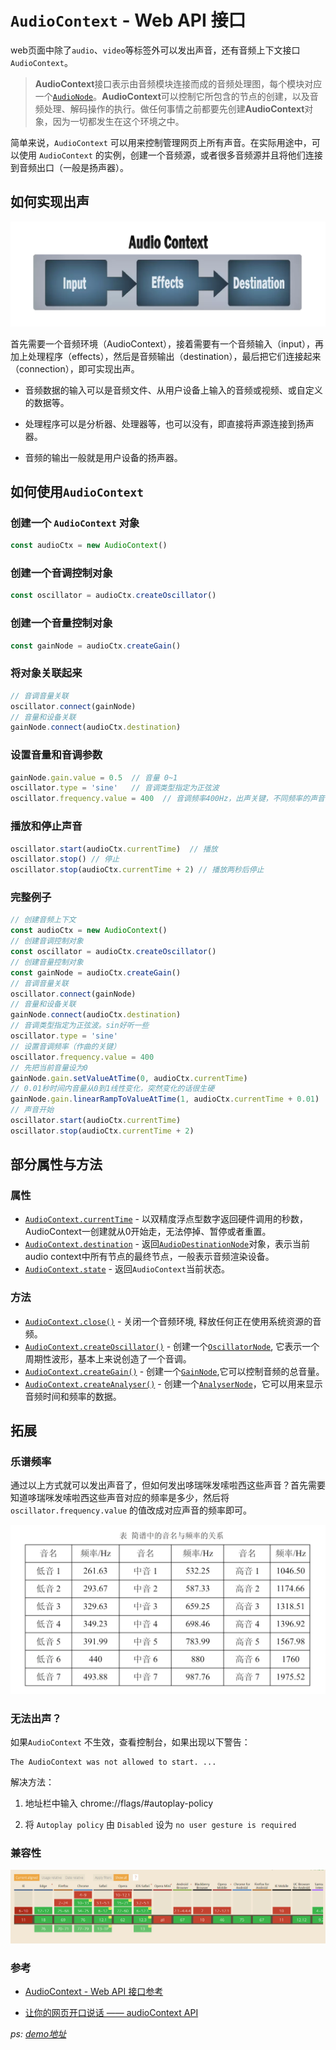 # `AudioContext` - Web API 接口

web页面中除了`audio`、`video`等标签外可以发出声音，还有音频上下文接口`AudioContext`。

> **AudioContext**接口表示由音频模块连接而成的音频处理图，每个模块对应一个[`AudioNode`](https://developer.mozilla.org/zh-CN/docs/Web/API/AudioNode)。**AudioContext**可以控制它所包含的节点的创建，以及音频处理、解码操作的执行。做任何事情之前都要先创建**AudioContext**对象，因为一切都发生在这个环境之中。

简单来说，`AudioContext` 可以用来控制管理网页上所有声音。在实际用途中，可以使用 `AudioContext` 的实例，创建一个音频源，或者很多音频源并且将他们连接到音频出口（一般是扬声器）。

## 如何实现出声

![AudioContext](./assets/AudioContext.jpg)

首先需要一个音频环境（AudioContext），接着需要有一个音频输入（input），再加上处理程序（effects），然后是音频输出（destination），最后把它们连接起来（connection），即可实现出声。

- 音频数据的输入可以是音频文件、从用户设备上输入的音频或视频、或自定义的数据等。

- 处理程序可以是分析器、处理器等，也可以没有，即直接将声源连接到扬声器。

- 音频的输出一般就是用户设备的扬声器。

## 如何使用`AudioContext`

### 创建一个 `AudioContext` 对象

```js
const audioCtx = new AudioContext()
```

### 创建一个音调控制对象

```js
const oscillator = audioCtx.createOscillator()
```

### 创建一个音量控制对象

```js
const gainNode = audioCtx.createGain()
```

### 将对象关联起来

```js
// 音调音量关联
oscillator.connect(gainNode)
// 音量和设备关联
gainNode.connect(audioCtx.destination)
```

### 设置音量和音调参数

```js
gainNode.gain.value = 0.5  // 音量 0~1
oscillator.type = 'sine'   // 音调类型指定为正弦波
oscillator.frequency.value = 400  // 音调频率400Hz，出声关键，不同频率的声音不同
```

### 播放和停止声音

```js
oscillator.start(audioCtx.currentTime)  // 播放
oscillator.stop() // 停止
oscillator.stop(audioCtx.currentTime + 2) // 播放两秒后停止
```

### 完整例子

```js
// 创建音频上下文
const audioCtx = new AudioContext()
// 创建音调控制对象
const oscillator = audioCtx.createOscillator()
// 创建音量控制对象
const gainNode = audioCtx.createGain()
// 音调音量关联
oscillator.connect(gainNode)
// 音量和设备关联
gainNode.connect(audioCtx.destination)
// 音调类型指定为正弦波。sin好听一些
oscillator.type = 'sine'
// 设置音调频率（作曲的关键）
oscillator.frequency.value = 400
// 先把当前音量设为0
gainNode.gain.setValueAtTime(0, audioCtx.currentTime)
// 0.01秒时间内音量从0到1线性变化，突然变化的话很生硬
gainNode.gain.linearRampToValueAtTime(1, audioCtx.currentTime + 0.01)
// 声音开始
oscillator.start(audioCtx.currentTime)
oscillator.stop(audioCtx.currentTime + 2)
```

## 部分属性与方法

### 属性

- [`AudioContext.currentTime`](https://developer.mozilla.org/zh-CN/docs/Web/API/AudioContext/currentTime)  - 以双精度浮点型数字返回硬件调用的秒数，AudioContext一创建就从0开始走，无法停掉、暂停或者重置。
- [`AudioContext.destination`](https://developer.mozilla.org/zh-CN/docs/Web/API/AudioContext/destination)  - 返回[`AudioDestinationNode`](https://developer.mozilla.org/zh-CN/docs/Web/API/AudioDestinationNode)对象，表示当前audio context中所有节点的最终节点，一般表示音频渲染设备。
- [`AudioContext.state`](https://developer.mozilla.org/zh-CN/docs/Web/API/AudioContext/state) - 返回`AudioContext`当前状态。

### 方法

- [`AudioContext.close()`](https://developer.mozilla.org/zh-CN/docs/Web/API/AudioContext/close) - 关闭一个音频环境, 释放任何正在使用系统资源的音频。
- [`AudioContext.createOscillator()`](https://developer.mozilla.org/zh-CN/docs/Web/API/AudioContext/createOscillator) - 创建一个[`OscillatorNode`](https://developer.mozilla.org/zh-CN/docs/Web/API/OscillatorNode), 它表示一个周期性波形，基本上来说创造了一个音调。
- [`AudioContext.createGain()`](https://developer.mozilla.org/zh-CN/docs/Web/API/AudioContext/createGain) - 创建一个[`GainNode`](https://developer.mozilla.org/zh-CN/docs/Web/API/GainNode),它可以控制音频的总音量。
- [`AudioContext.createAnalyser()`](https://developer.mozilla.org/zh-CN/docs/Web/API/AudioContext/createAnalyser) - 创建一个[`AnalyserNode`](https://developer.mozilla.org/zh-CN/docs/Web/API/AnalyserNode)，它可以用来显示音频时间和频率的数据。

## 拓展

### 乐谱频率

通过以上方式就可以发出声音了，但如何发出哆瑞咪发嗦啦西这些声音？首先需要知道哆瑞咪发嗦啦西这些声音对应的频率是多少，然后将 `oscillator.frequency.value` 的值改成对应声音的频率即可。

![乐谱频率](./assets/toneMap.jpg)

### 无法出声？

如果`AudioContext` 不生效，查看控制台，如果出现以下警告：

```
The AudioContext was not allowed to start. ...
```

解决方法：

1. 地址栏中输入 chrome://flags/#autoplay-policy

2. 将 `Autoplay policy` 由 `Disabled` 设为 `no user gesture is required`

### 兼容性

![AudioContext兼容性](./assets/audioContext-caniuse.jpg)

### 参考

- [AudioContext - Web API 接口参考](https://developer.mozilla.org/zh-CN/docs/Web/API/AudioContext)

- [让你的网页开口说话 —— audioContext API](https://xiaotianxia.github.io/blog/vuepress/js/useful_webapis_audiocontext.html?_=193678675665)

  

*ps: [demo地址](https://github.com/LiLiangKai/react-piano)*




